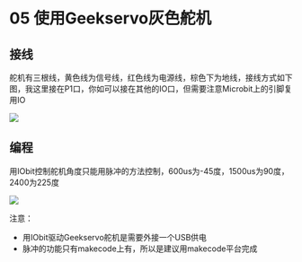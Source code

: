 # 05 使用Geekservo灰色舵机

## 接线

舵机有三根线，黄色线为信号线，红色线为电源线，棕色下为地线，接线方式如下图，我这里接在P1口，你如可以接在其他的IO口，但需要注意Microbit上的引脚复用IO

![](https://s2.ax1x.com/2019/09/02/nC8A61.jpg)

## 编程

用IObit控制舵机角度只能用脉冲的方法控制，600us为-45度，1500us为90度，2400为225度

![](https://s2.ax1x.com/2019/09/02/nPSU61.jpg)

注意：  
 
- 用IObit驱动Geekservo舵机是需要外接一个USB供电  
- 脉冲的功能只有makecode上有，所以是建议用makecode平台完成